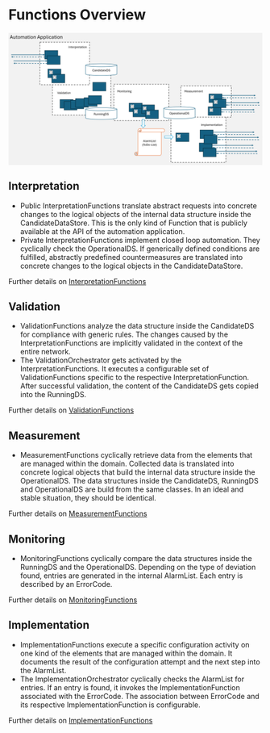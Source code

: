 # Functions Overview

<img src="./diagrams/CategoriesOfFunctions.png" alt="CategoriesOfFunctions" width="700" style="display: block; margin: 0 auto"/>  

## Interpretation  
- Public InterpretationFunctions translate abstract requests into concrete changes to the logical objects of the internal data structure inside the CandidateDataStore. This is the only kind of Function that is publicly available at the API of the automation application.  
- Private InterpretationFunctions implement closed loop automation. They cyclically check the OperationalDS. If generically defined conditions are fulfilled, abstractly predefined countermeasures are translated into concrete changes to the logical objects in the CandidateDataStore.  

Further details on [InterpretationFunctions](./Interpretation/InterpretationFunctions.md)  

## Validation  
- ValidationFunctions analyze the data structure inside the CandidateDS for compliance with generic rules. The changes caused by the InterpretationFunctions are implicitly validated in the context of the entire network.  
- The ValidationOrchestrator gets activated by the InterpretationFunctions. It executes a configurable set of ValidationFunctions specific to the respective InterpretationFunction. After successful validation, the content of the CandidateDS gets copied into the RunningDS.  

Further details on [ValidationFunctions](./Validation/ValidationFunctions.md)  

## Measurement  
- MeasurementFunctions cyclically retrieve data from the elements that are managed within the domain. Collected data is translated into concrete logical objects that build the internal data structure inside the OperationalDS. The data structures inside the CandidateDS, RunningDS and OperationalDS are build from the same classes. In an ideal and stable situation, they should be identical.  

Further details on [MeasurementFunctions](./Measurement/MeasurementFunctions.md)  

## Monitoring  
- MonitoringFunctions cyclically compare the data structures inside the RunningDS and the OperationalDS. Depending on the type of deviation found, entries are generated in the internal AlarmList. Each entry is described by an ErrorCode.  

Further details on [MonitoringFunctions](./Monitoring/MonitoringFunctions.md)  

## Implementation  
- ImplementationFunctions execute a specific configuration activity on one kind of the elements that are managed within the domain. It documents the result of the configuration attempt and the next step into the AlarmList.  
- The ImplementationOrchestrator cyclically checks the AlarmList for entries. If an entry is found, it invokes the ImplementationFunction associated with the ErrorCode. The association between ErrorCode and its respective ImplementationFunction is configurable.  

Further details on [ImplementationFunctions](./Implementation/ImplementationFunctions.md)  
